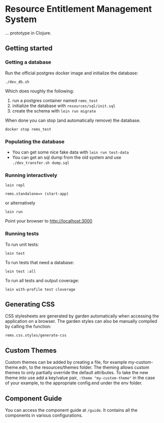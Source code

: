 # Resource Entitlement Management System

... prototype in Clojure.

## Getting started

### Getting a database

Run the official postgres docker image and initialize the database:

```
./dev_db.sh
```

Which does roughly the following:

1. run a postgres container named `rems_test`
2. initialize the database with `resources/sql/init.sql`
3. create the schema with `lein run migrate`

When done you can stop (and automatically remove) the database.

```
docker stop rems_test
```

### Populating the database

- You can get some nice fake data with `lein run test-data`
- You can get an sql dump from the old system and use `./dev_transfer.sh dump.sql`

### Running interactively

```
lein repl

rems.standalone=> (start-app)
```

or alternatively

```
lein run
```

Point your browser to <http://localhost:3000>

### Running tests

To run unit tests:

```
lein test
```

To run tests that need a database:

```
lein test :all
```

To run all tests and output coverage:

```
lein with-profile test cloverage
```

## Generating CSS
CSS stylesheets are generated by garden automatically when accessing the application on a browser. The garden styles can also be manually compiled by calling the function:
```
rems.css.styles/generate-css
```

## Custom Themes

Custom themes can be added by creating a file, for example my-custom-theme.edn, to the resources/themes folder. The theming allows custom themes to only partially override the default attributes. To take the new theme into use add a key/value pair, `:theme "my-custom-theme"` in the case of your example, to the appropriate config.end under the env folder.

## Component Guide

You can access the component guide at `/guide`. It contains all the components in various configurations.
